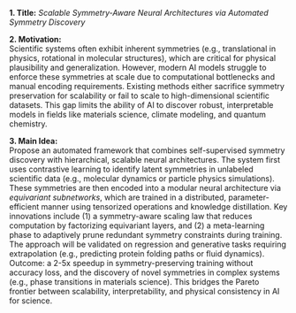 **1. Title:** *Scalable Symmetry-Aware Neural Architectures via Automated Symmetry Discovery*  

**2. Motivation:**  
Scientific systems often exhibit inherent symmetries (e.g., translational in physics, rotational in molecular structures), which are critical for physical plausibility and generalization. However, modern AI models struggle to enforce these symmetries at scale due to computational bottlenecks and manual encoding requirements. Existing methods either sacrifice symmetry preservation for scalability or fail to scale to high-dimensional scientific datasets. This gap limits the ability of AI to discover robust, interpretable models in fields like materials science, climate modeling, and quantum chemistry.  

**3. Main Idea:**  
Propose an automated framework that combines self-supervised symmetry discovery with hierarchical, scalable neural architectures. The system first uses contrastive learning to identify latent symmetries in unlabeled scientific data (e.g., molecular dynamics or particle physics simulations). These symmetries are then encoded into a modular neural architecture via *equivariant subnetworks*, which are trained in a distributed, parameter-efficient manner using tensorized operations and knowledge distillation. Key innovations include (1) a symmetry-aware scaling law that reduces computation by factorizing equivariant layers, and (2) a meta-learning phase to adaptively prune redundant symmetry constraints during training. The approach will be validated on regression and generative tasks requiring extrapolation (e.g., predicting protein folding paths or fluid dynamics). Outcome: a 2-5x speedup in symmetry-preserving training without accuracy loss, and the discovery of novel symmetries in complex systems (e.g., phase transitions in materials science). This bridges the Pareto frontier between scalability, interpretability, and physical consistency in AI for science.